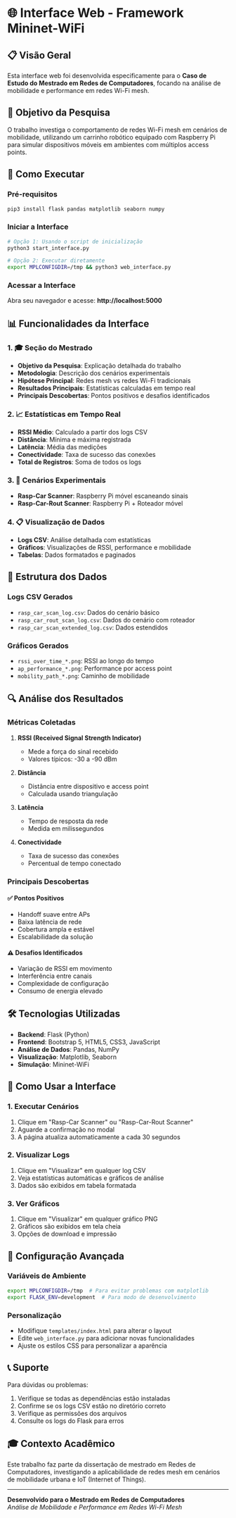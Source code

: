 # 🌐 Interface Web - Framework Mininet-WiFi

## 📋 Visão Geral

Esta interface web foi desenvolvida especificamente para o **Caso de Estudo do Mestrado em Redes de Computadores**, focando na análise de mobilidade e performance em redes Wi-Fi mesh.

## 🎯 Objetivo da Pesquisa

O trabalho investiga o comportamento de redes Wi-Fi mesh em cenários de mobilidade, utilizando um carrinho robótico equipado com Raspberry Pi para simular dispositivos móveis em ambientes com múltiplos access points.

## 🚀 Como Executar

### Pré-requisitos
```bash
pip3 install flask pandas matplotlib seaborn numpy
```

### Iniciar a Interface
```bash
# Opção 1: Usando o script de inicialização
python3 start_interface.py

# Opção 2: Executar diretamente
export MPLCONFIGDIR=/tmp && python3 web_interface.py
```

### Acessar a Interface
Abra seu navegador e acesse: **http://localhost:5000**

## 📊 Funcionalidades da Interface

### 1. 🎓 Seção do Mestrado
- **Objetivo da Pesquisa**: Explicação detalhada do trabalho
- **Metodologia**: Descrição dos cenários experimentais
- **Hipótese Principal**: Redes mesh vs redes Wi-Fi tradicionais
- **Resultados Principais**: Estatísticas calculadas em tempo real
- **Principais Descobertas**: Pontos positivos e desafios identificados

### 2. 📈 Estatísticas em Tempo Real
- **RSSI Médio**: Calculado a partir dos logs CSV
- **Distância**: Mínima e máxima registrada
- **Latência**: Média das medições
- **Conectividade**: Taxa de sucesso das conexões
- **Total de Registros**: Soma de todos os logs

### 3. 🔬 Cenários Experimentais
- **Rasp-Car Scanner**: Raspberry Pi móvel escaneando sinais
- **Rasp-Car-Rout Scanner**: Raspberry Pi + Roteador móvel

### 4. 📋 Visualização de Dados
- **Logs CSV**: Análise detalhada com estatísticas
- **Gráficos**: Visualizações de RSSI, performance e mobilidade
- **Tabelas**: Dados formatados e paginados

## 📁 Estrutura dos Dados

### Logs CSV Gerados
- `rasp_car_scan_log.csv`: Dados do cenário básico
- `rasp_car_rout_scan_log.csv`: Dados do cenário com roteador
- `rasp_car_scan_extended_log.csv`: Dados estendidos

### Gráficos Gerados
- `rssi_over_time_*.png`: RSSI ao longo do tempo
- `ap_performance_*.png`: Performance por access point
- `mobility_path_*.png`: Caminho de mobilidade

## 🔍 Análise dos Resultados

### Métricas Coletadas
1. **RSSI (Received Signal Strength Indicator)**
   - Mede a força do sinal recebido
   - Valores típicos: -30 a -90 dBm

2. **Distância**
   - Distância entre dispositivo e access point
   - Calculada usando triangulação

3. **Latência**
   - Tempo de resposta da rede
   - Medida em milissegundos

4. **Conectividade**
   - Taxa de sucesso das conexões
   - Percentual de tempo conectado

### Principais Descobertas

#### ✅ Pontos Positivos
- Handoff suave entre APs
- Baixa latência de rede
- Cobertura ampla e estável
- Escalabilidade da solução

#### ⚠️ Desafios Identificados
- Variação de RSSI em movimento
- Interferência entre canais
- Complexidade de configuração
- Consumo de energia elevado

## 🛠️ Tecnologias Utilizadas

- **Backend**: Flask (Python)
- **Frontend**: Bootstrap 5, HTML5, CSS3, JavaScript
- **Análise de Dados**: Pandas, NumPy
- **Visualização**: Matplotlib, Seaborn
- **Simulação**: Mininet-WiFi

## 📱 Como Usar a Interface

### 1. Executar Cenários
1. Clique em "Rasp-Car Scanner" ou "Rasp-Car-Rout Scanner"
2. Aguarde a confirmação no modal
3. A página atualiza automaticamente a cada 30 segundos

### 2. Visualizar Logs
1. Clique em "Visualizar" em qualquer log CSV
2. Veja estatísticas automáticas e gráficos de análise
3. Dados são exibidos em tabela formatada

### 3. Ver Gráficos
1. Clique em "Visualizar" em qualquer gráfico PNG
2. Gráficos são exibidos em tela cheia
3. Opções de download e impressão

## 🔧 Configuração Avançada

### Variáveis de Ambiente
```bash
export MPLCONFIGDIR=/tmp  # Para evitar problemas com matplotlib
export FLASK_ENV=development  # Para modo de desenvolvimento
```

### Personalização
- Modifique `templates/index.html` para alterar o layout
- Edite `web_interface.py` para adicionar novas funcionalidades
- Ajuste os estilos CSS para personalizar a aparência

## 📞 Suporte

Para dúvidas ou problemas:
1. Verifique se todas as dependências estão instaladas
2. Confirme se os logs CSV estão no diretório correto
3. Verifique as permissões dos arquivos
4. Consulte os logs do Flask para erros

## 🎓 Contexto Acadêmico

Este trabalho faz parte da dissertação de mestrado em Redes de Computadores, investigando a aplicabilidade de redes mesh em cenários de mobilidade urbana e IoT (Internet of Things).

---

**Desenvolvido para o Mestrado em Redes de Computadores**  
*Análise de Mobilidade e Performance em Redes Wi-Fi Mesh* 
